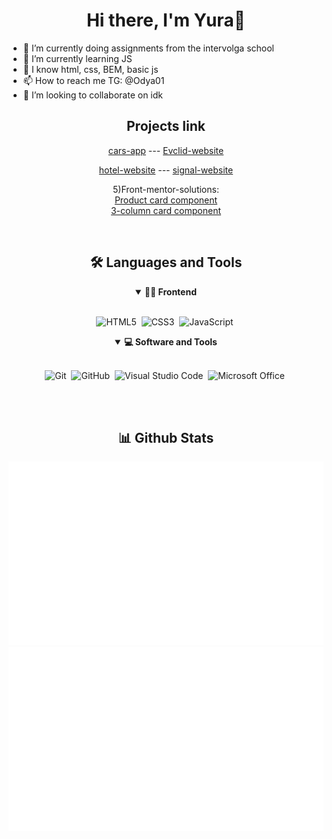 <h1 align="center">Hi there, I'm Yura👋</h1>

- 🔭 I’m currently doing assignments from the intervolga school
- 🌱 I’m currently learning JS
- 🤔 I know html, css, BEM, basic js
- 📫 How to reach me TG: @Odya01
- 👯 I’m looking to collaborate on idk


<div align = "center">
<h2 align="center">Projects link</h2>

[cars-app](https://odya01.github.io/cars-app/)  ---  [Evclid-website](https://odya01.github.io/evclid-website/)

[hotel-website](https://odya01.github.io/hotel-website/)  ---  [signal-website](https://odya01.github.io/signal-website/)

5)Front-mentor-solutions:
 <br>
[Product card component](https://odya01.github.io/front-mentor-solutions/product-card/)
 <br>
[3-column card component](https://odya01.github.io/front-mentor-solutions/3-column-card/)
<div>


<br>
<div align = "center">
<h2 align="center">🛠️ Languages and Tools</h2>
 
<details open>
<summary><b>🏄‍♂️ Frontend</b></summary>
<br>
 
![HTML5](https://img.shields.io/badge/-HTML5-E34F26?style=for-the-badge&logo=html5&logoColor=white)&nbsp;
![CSS3](https://img.shields.io/badge/-CSS3-1572B6?style=for-the-badge&logo=css3)&nbsp;
![JavaScript](https://img.shields.io/badge/Javascript-F7DF1E.svg?style=for-the-badge&logo=javascript&logoColor=black)&nbsp;
</details>
 
<details open>
<summary><b>💻 Software and Tools</b></summary>
<br>

![Git](https://img.shields.io/badge/-Git-F05032?style=for-the-badge&logo=git&logoColor=white)&nbsp;
![GitHub](https://img.shields.io/badge/-GitHub-181717?style=for-the-badge&logo=github)&nbsp;
![Visual Studio Code](https://img.shields.io/badge/-VSCODE-007ACC?style=for-the-badge&&logo=visual-studio-code&logoColor=white)&nbsp;
![Microsoft Office](https://img.shields.io/badge/-MS%20Office-D83B01?style=for-the-badge&logo=microsoft-office&logoColor=white)&nbsp;
</details>
 
</div>
<br>


<br>
<h2 align="center">📊 Github Stats</h2>

<div align = "center">

![Stats Overview](https://raw.githubusercontent.com/MelvinAguilar/github-stats/master/generated/overview.svg#gh-dark-mode-only)
![Most Used Languages](https://raw.githubusercontent.com/MelvinAguilar/github-stats/master/generated/languages.svg#gh-dark-mode-only)

</div>
<br>

